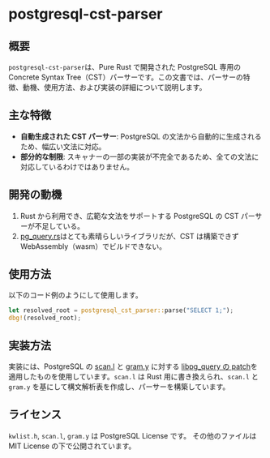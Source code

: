 # postgresql-cst-parser

## 概要

`postgresql-cst-parser`は、Pure Rust で開発された PostgreSQL 専用の Concrete Syntax Tree（CST）パーサーです。この文書では、パーサーの特徴、動機、使用方法、および実装の詳細について説明します。

## 主な特徴

- **自動生成された CST パーサー**: PostgreSQL の文法から自動的に生成されるため、幅広い文法に対応。
- **部分的な制限**: スキャナーの一部の実装が不完全であるため、全ての文法に対応しているわけではありません。

## 開発の動機

1. Rust から利用でき、広範な文法をサポートする PostgreSQL の CST パーサーが不足している。
2. [pg_query.rs](https://github.com/pganalyze/pg_query.rs)はとても素晴らしいライブラリだが、CST は構築できず WebAssembly（wasm）でビルドできない。

## 使用方法

以下のコード例のようにして使用します。

```rust
let resolved_root = postgresql_cst_parser::parse("SELECT 1;");
dbg!(resolved_root);
```

## 実装方法

実装には、PostgreSQL の [scan.l](https://github.com/postgres/postgres/blob/REL_16_STABLE/src/backend/parser/scan.l) と [gram.y](https://github.com/postgres/postgres/blob/REL_16_STABLE/src/backend/parser/gram.y) に対する [libpg_query の patch](https://github.com/pganalyze/libpg_query/tree/16-latest/patches)を適用したものを使用しています。`scan.l` は Rust 用に書き換えられ、`scan.l` と `gram.y` を基にして構文解析表を作成し、パーサーを構築しています。

## ライセンス

`kwlist.h`, `scan.l`, `gram.y` は PostgreSQL License です。
その他のファイルは MIT License の下で公開されています。
